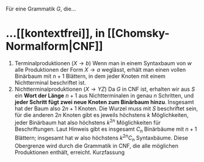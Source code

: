 Für eine Grammatik $G$, die...
# ...[[kontextfrei]], in [[Chomsky-Normalform|CNF]]
1. Terminalproduktionen ($X \rightarrow b$)
	Wenn man in einem Syntaxbaum von $w$ alle Produktionen der Form $X \rightarrow a$ weglässt, erhält man einen vollen Binärbaum mit $n+1$ Blättern, in dem jeder Knoten mit einem Nichtterminal beschriftet ist. 
2. Nichtterminalproduktionen ($X \rightarrow YZ$)
	Da $G$ in CNF ist, erhalten wir aus $S$ ein **Wort der Länge** $n+1$ aus Nichtterminalen in genau $n$ Schritten, und **jeder Schritt fügt zwei neue Knoten zum Binärbaum hinzu**. 
	Insgesamt hat der Baum also $2 n+1$ Knoten. 
	Die Wurzel muss mit $S$ beschriftet sein, für die anderen $2 n$ Knoten gibt es jeweils höchstens $k$ Möglichkeiten, jeder Binärbaum hat also höchstens $k^{2 n}$ Möglichkeiten für Beschriftungen. 
	Laut Hinweis gibt es insgesamt $C_n$ Binärbäume mit $n+1$ Blättern; insgesamt hat $w$ also höchstens $k^{2 n} C_n$ Syntaxbäume. Diese Obergrenze wird durch die Grammatik in CNF, die alle möglichen Produktionen enthält, erreicht.
Kurzfassung